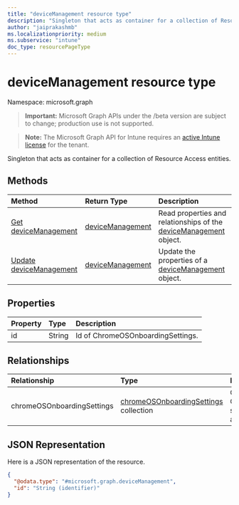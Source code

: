 ```yaml
---
title: "deviceManagement resource type"
description: "Singleton that acts as container for a collection of Resource Access entities."
author: "jaiprakashmb"
ms.localizationpriority: medium
ms.subservice: "intune"
doc_type: resourcePageType
---
```


# deviceManagement resource type

Namespace: microsoft.graph

> **Important:** Microsoft Graph APIs under the /beta version are subject to change; production use is not supported.

> **Note:** The Microsoft Graph API for Intune requires an [active Intune license](https://go.microsoft.com/fwlink/?linkid=839381) for the tenant.

Singleton that acts as container for a collection of Resource Access entities.

## Methods
|Method|Return Type|Description|
|:---|:---|:---|
|[Get deviceManagement](../api/intune-chromebooksync-devicemanagement-get.md)|[deviceManagement](../resources/intune-chromebooksync-devicemanagement.md)|Read properties and relationships of the [deviceManagement](../resources/intune-chromebooksync-devicemanagement.md) object.|
|[Update deviceManagement](../api/intune-chromebooksync-devicemanagement-update.md)|[deviceManagement](../resources/intune-chromebooksync-devicemanagement.md)|Update the properties of a [deviceManagement](../resources/intune-chromebooksync-devicemanagement.md) object.|

## Properties
|Property|Type|Description|
|:---|:---|:---|
|id|String|Id of ChromeOSOnboardingSettings.|

## Relationships
|Relationship|Type|Description|
|:---|:---|:---|
|chromeOSOnboardingSettings|[chromeOSOnboardingSettings](../resources/intune-chromebooksync-chromeosonboardingsettings.md) collection|Collection of ChromeOSOnboardingSettings settings associated with account.|

## JSON Representation
Here is a JSON representation of the resource.
<!-- {
  "blockType": "resource",
  "keyProperty": "id",
  "@odata.type": "microsoft.graph.deviceManagement"
}
-->
``` json
{
  "@odata.type": "#microsoft.graph.deviceManagement",
  "id": "String (identifier)"
}
```
